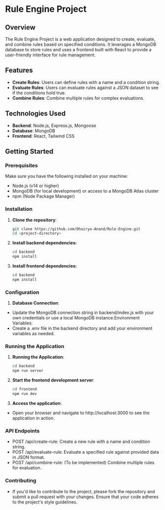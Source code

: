 # Rule Engine Project

## Overview

The Rule Engine Project is a web application designed to create, evaluate, and combine rules based on specified conditions. It leverages a MongoDB database to store rules and uses a frontend built with React to provide a user-friendly interface for rule management.

## Features

- **Create Rules**: Users can define rules with a name and a condition string.
- **Evaluate Rules**: Users can evaluate rules against a JSON dataset to see if the conditions hold true.
- **Combine Rules**: Combine multiple rules for complex evaluations.

## Technologies Used

- **Backend**: Node.js, Express.js, Mongoose
- **Database**: MongoDB
- **Frontend**: React, Tailwind CSS

## Getting Started

### Prerequisites

Make sure you have the following installed on your machine:

- Node.js (v14 or higher)
- MongoDB (for local development) or access to a MongoDB Atlas cluster
- npm (Node Package Manager)

### Installation

1. **Clone the repository**:
   ```bash
   git clone https://github.com/Dhairya-Anand/Rule-Engine.git
   cd <project-directory>

2. **Install backend dependencies:**
    ```bash
    cd backend
    npm install

3. **Install frontend dependencies:**
    ```bash
    cd backend
    npm install

### Configuration

1. **Database Connection**:

- Update the MongoDB connection string in backend/index.js with your own credentials or use a local MongoDB instance.Environment Variables:
- Create a .env file in the backend directory and add your environment variables as needed.

### Running the Application

1. **Running the Application**:
    ```bash
    cd backend
    npm run server

2. **Start the frontend development server**:
    ```bash
    cd frontend
    npm run dev

3. **Access the application**:

- Open your browser and navigate to http://localhost:3000 to see the application in action.

### API Endpoints
- POST /api/create-rule: Create a new rule with a name and condition string.
- POST /api/evaluate-rule: Evaluate a specified rule against provided data in JSON format.
- POST /api/combine-rule: (To be implemented) Combine multiple rules for evaluation.

### Contributing
- If you'd like to contribute to the project, please fork the repository and submit a pull request with your changes. Ensure that your code adheres to the project's style guidelines.